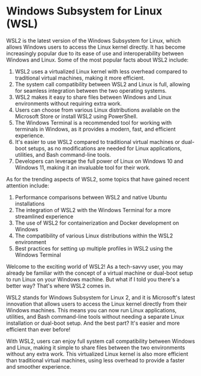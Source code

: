 # Windows Subsystem for Linux (WSL)
WSL2 is the latest version of the Windows Subsystem for Linux, which allows Windows users to access the Linux kernel directly. It has become increasingly popular due to its ease of use and interoperability between Windows and Linux. Some of the most popular facts about WSL2 include:

1. WSL2 uses a virtualized Linux kernel with less overhead compared to traditional virtual machines, making it more efficient.
2. The system call compatibility between WSL2 and Linux is full, allowing for seamless integration between the two operating systems.
3. WSL2 makes it easy to share files between Windows and Linux environments without requiring extra work.
4. Users can choose from various Linux distributions available on the Microsoft Store or install WSL2 using PowerShell.
5. The Windows Terminal is a recommended tool for working with terminals in Windows, as it provides a modern, fast, and efficient experience.
6. It's easier to use WSL2 compared to traditional virtual machines or dual-boot setups, as no modifications are needed for Linux applications, utilities, and Bash command-line tools.
7. Developers can leverage the full power of Linux on Windows 10 and Windows 11, making it an invaluable tool for their work.

As for the trending aspects of WSL2, some topics that have gained recent attention include:

1. Performance comparisons between WSL2 and native Ubuntu installations
2. The integration of WSL2 with the Windows Terminal for a more streamlined experience
3. The use of WSL2 for containerization and Docker development on Windows
4. The compatibility of various Linux distributions within the WSL2 environment
5. Best practices for setting up multiple profiles in WSL2 using the Windows Terminal

Welcome to the exciting world of WSL2! As a tech-savvy user, you may already be familiar with the concept of a virtual machine or dual-boot setup to run Linux on your Windows machine. But what if I told you there's a better way? That's where WSL2 comes in.

WSL2 stands for Windows Subsystem for Linux 2, and it is Microsoft's latest innovation that allows users to access the Linux kernel directly from their Windows machines. This means you can now run Linux applications, utilities, and Bash command-line tools without needing a separate Linux installation or dual-boot setup. And the best part? It's easier and more efficient than ever before!

With WSL2, users can enjoy full system call compatibility between Windows and Linux, making it simple to share files between the two environments without any extra work. This virtualized Linux kernel is also more efficient than traditional virtual machines, using less overhead to provide a faster and smoother experience.
